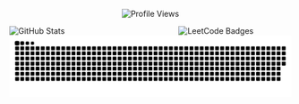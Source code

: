 
<p align="center">
  <img src="https://komarev.com/ghpvc/?username=seifmaged&label=Profile%20Views&color=000000&style=for-the-badge" alt="Profile Views" /> 
</p>



<img align="right" width="40%" src="https://leetcode-badge-showcase.vercel.app/api?username=seifmaged&theme=transparent&border=border&animated=true&filter=submission" alt="LeetCode Badges" />


<div align="left">
  <img width="49%" height="195px" src="https://github-readme-stats.vercel.app/api?username=seifmaged&show_icons=true&theme=dark&hide_border=true&bg_color=00000000" alt="GitHub Stats" />
</div>


<picture>
  <source media="(prefers-color-scheme: dark)" srcset="https://raw.githubusercontent.com/seifmaged/seifmaged/output/github-snake-dark.svg" />
  <source media="(prefers-color-scheme: light)" srcset="https://raw.githubusercontent.com/seifmaged/seifmaged/output/github-snake.svg" />
  <img align=center alt="github-snake" src="https://raw.githubusercontent.com/seifmaged/seifmaged/output/github-snake.svg" />
</picture>






